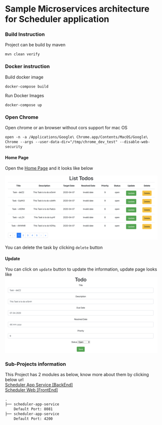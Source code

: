 # Sample Microservices architecture for Scheduler application 

### Build Instruction
Project can be build by maven 
````
mvn clean verify
````

### Docker instruction
Build docker image
````
docker-compose build
````
Run Docker Images
````
docker-compose up
````

### Open Chrome
Open chrome or an browser without cors support for mac OS
````
open -n -a /Applications/Google\ Chrome.app/Contents/MacOS/Google\ Chrome --args --user-data-dir="/tmp/chrome_dev_test" --disable-web-security
````
#### Home Page
Open the [Home Page](http://localhost:4200/) and it looks like below<br/><br/>
![](images/listOfDocuments.png)

You can delete the task by clicking `delete` button 
#### Update
You can click on `update` button to update the information, update page looks like
![](images/updateTodo.png)
<br/>
### Sub-Projects information
This Project has 2 modules as below, know more about them by clicking below url<br/> 
[Scheduler App Service [BackEnd]](scheduler-app-service/README.md)<br/>
[Scheduler Web [FrontEnd]](scheduler-web/README.md)
```
.
├── scheduler-app-service 
    Default Port: 8081
├── scheduler-app-service
    Default Port: 4200
```
